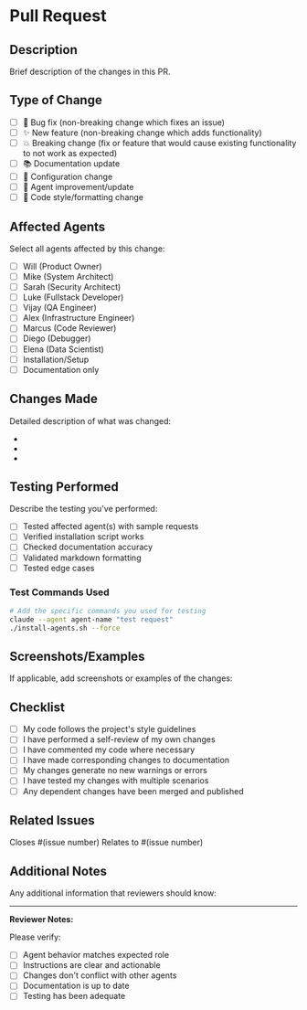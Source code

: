 # Pull Request

## Description

Brief description of the changes in this PR.

## Type of Change

- [ ] 🐛 Bug fix (non-breaking change which fixes an issue)
- [ ] ✨ New feature (non-breaking change which adds functionality)
- [ ] 💥 Breaking change (fix or feature that would cause existing functionality to not work as expected)
- [ ] 📚 Documentation update
- [ ] 🔧 Configuration change
- [ ] 🤖 Agent improvement/update
- [ ] 🎨 Code style/formatting change

## Affected Agents

Select all agents affected by this change:

- [ ] Will (Product Owner)
- [ ] Mike (System Architect)  
- [ ] Sarah (Security Architect)
- [ ] Luke (Fullstack Developer)
- [ ] Vijay (QA Engineer)
- [ ] Alex (Infrastructure Engineer)
- [ ] Marcus (Code Reviewer)
- [ ] Diego (Debugger)
- [ ] Elena (Data Scientist)
- [ ] Installation/Setup
- [ ] Documentation only

## Changes Made

Detailed description of what was changed:

- 
- 
- 

## Testing Performed

Describe the testing you've performed:

- [ ] Tested affected agent(s) with sample requests
- [ ] Verified installation script works
- [ ] Checked documentation accuracy
- [ ] Validated markdown formatting
- [ ] Tested edge cases

### Test Commands Used

```bash
# Add the specific commands you used for testing
claude --agent agent-name "test request"
./install-agents.sh --force
```

## Screenshots/Examples

If applicable, add screenshots or examples of the changes:

## Checklist

- [ ] My code follows the project's style guidelines
- [ ] I have performed a self-review of my own changes
- [ ] I have commented my code where necessary
- [ ] I have made corresponding changes to documentation
- [ ] My changes generate no new warnings or errors
- [ ] I have tested my changes with multiple scenarios
- [ ] Any dependent changes have been merged and published

## Related Issues

Closes #(issue number)
Relates to #(issue number)

## Additional Notes

Any additional information that reviewers should know:

---

**Reviewer Notes:**

Please verify:
- [ ] Agent behavior matches expected role
- [ ] Instructions are clear and actionable
- [ ] Changes don't conflict with other agents
- [ ] Documentation is up to date
- [ ] Testing has been adequate